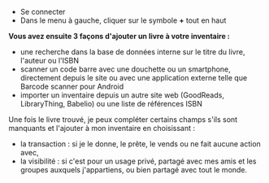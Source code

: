 <!-- LANG:FR, title="How to add a book to my inventory"-->

* Se connecter
* Dans le menu à gauche, cliquer sur le symbole **+** tout en haut

**Vous avez ensuite 3 façons d'ajouter un livre à votre inventaire :**
* une recherche dans la base de données interne sur le titre du livre, l'auteur ou l'ISBN
* scanner un code barre avec une douchette ou un smartphone, directement depuis le site ou avec une application externe telle que Barcode scanner pour Android
* importer un inventaire depuis un autre site web (GoodReads, LibraryThing, Babelio) ou une liste de références ISBN

Une fois le livre trouvé, je peux compléter certains champs s'ils sont manquants et l'ajouter à mon inventaire en choisissant :
* la transaction : si je le donne, le prête, le vends ou ne fait aucune action avec,
* la visibilité : si c'est pour un usage privé, partagé avec mes amis et les groupes auxquels j'appartiens, ou bien partagé avec tout le monde.